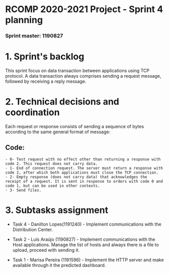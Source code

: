RCOMP 2020-2021 Project - Sprint 4 planning
===========================================
### Sprint master: 1190827 ###

# 1. Sprint's backlog #

This sprint focus on data transaction between applications using TCP protocol. A data transaction always comprises
sending a request message, followed by receiving a reply message.

# 2. Technical decisions and coordination #
Each request or response consists of sending a sequence of bytes according to the same general format of message:

## Code: ##
    - 0- Test request with no effect other than returning a response with code 2. This request does not carry data.
    - 1- End of connection request. The server must return a response with code 2, after which both applications must close the TCP connection.
    - 2- Empty response (does not carry data) that acknowledges the receipt of a request. It is sent in response to orders with code 0 and code 1, but can be used in other contexts.
    - 3- Send files.

# 3. Subtasks assignment #

  * Task 4 - Danilton Lopes(1191240) -
  Implement communications with the Distribution Center.

  * Task 2 - Luís Araújo (1190827) -
  Implement communications with the Host applications. Manage the list of hosts and always there is a file to upload, proceed with sending it.

  * Task 1 - Marisa Pereira (1191596) -
  Implement the HTTP server and make available through it the predicted dashboard.
